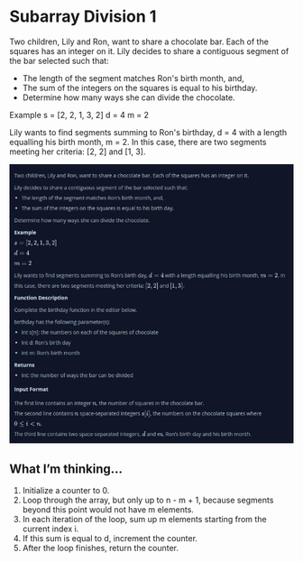 #  Subarray Division 1
Two children, Lily and Ron, want to share a chocolate bar. Each of the squares has an integer on it. Lily decides to share a contiguous segment of the bar selected such that:

- The length of the segment matches Ron's birth month, and,
- The sum of the integers on the squares is equal to his birthday.
- Determine how many ways she can divide the chocolate.

Example
s = [2, 2, 1, 3, 2] 
d = 4
m = 2

Lily wants to find segments summing to Ron's birthday, d = 4  with a length equalling his birth month, m = 2. In this case, there are two segments meeting her criteria: [2, 2] and [1, 3].



![Screenshot of the Challange from Hackerank](screenshot.png)

## What I’m thinking…
1. Initialize a counter to 0.
2. Loop through the array, but only up to n - m + 1, because segments beyond this point would not have m elements.
3. In each iteration of the loop, sum up m elements starting from the current index i.
4. If this sum is equal to d, increment the counter.
5. After the loop finishes, return the counter.




